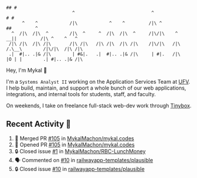 ```
                                                                                ## #
                         ^                             ^                       # #                      
      ^    ^            /|\            ^    ^         /|\ ^                   ##         ^              
  ^  /|\  /|\  ^        /|\  ^     ^  /|\  /|\  ^     /|\/|\    ^          __||         /|\ ^    ^   ^ 
 /|\ /|\  /|\ /|\       /|\ /|\   /|\ /|\  /|\ /|\    /|\/|\   /|\        /.\__\        /|\/|\  /|\ /|\
 .|  #|.. .|& /|\        | #&|.   .|  #|.. .|& /|\     | #|.   /|\        |O | |        .| #|.. .|& /|\
```
Hey, I'm Mykal 👋

I'm a `Systems Analyst II` working on the Application Services Team at [UFV](https://ufv.ca). 
I help build, maintain, and support a whole bunch of our web applications, integrations, and internal tools for students, staff, and faculty.

On weekends, I take on freelance full-stack web-dev work through [Tinybox](https://tinybox.dev).

## Recent Activity 🚀

<!--START_SECTION:activity-->
1. 🎉 Merged PR [#105](https://github.com/MykalMachon/mykal.codes/pull/105) in [MykalMachon/mykal.codes](https://github.com/MykalMachon/mykal.codes)
2. 💪 Opened PR [#105](https://github.com/MykalMachon/mykal.codes/pull/105) in [MykalMachon/mykal.codes](https://github.com/MykalMachon/mykal.codes)
3. 🔒 Closed issue [#1](https://github.com/MykalMachon/RBC-LunchMoney/issues/1) in [MykalMachon/RBC-LunchMoney](https://github.com/MykalMachon/RBC-LunchMoney)
4. 🗣 Commented on [#10](https://github.com/railwayapp-templates/plausible/issues/10#issuecomment-2153673756) in [railwayapp-templates/plausible](https://github.com/railwayapp-templates/plausible)
5. 🔒 Closed issue [#10](https://github.com/railwayapp-templates/plausible/issues/10) in [railwayapp-templates/plausible](https://github.com/railwayapp-templates/plausible)
<!--END_SECTION:activity-->
